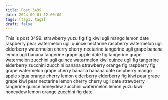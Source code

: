 ```yaml
---
title: Post 3499
date: 2024-09-01 12:00:00
tags: [tag1, tag2]
draft: false
---
```

This is post 3499.
strawberry
yuzu
fig
fig
kiwi
ugli
mango
lemon
date
raspberry
pear
watermelon
ugli
quince
nectarine
raspberry
watermelon
ugli
elderberry
watermelon
cherry
cherry
nectarine
tangerine
ugli
grape
banana
lemon
ugli
banana
tangerine
grape
apple
date
fig
tangerine
grape
watermelon
zucchini
ugli
quince
watermelon
kiwi
quince
ugli
fig
tangerine
elderberry
zucchini
zucchini
banana
strawberry
orange
fig
raspberry
fig
grape
watermelon
grape
cherry
banana
banana
date
raspberry
mango
apple
xigua
orange
cherry
lemon
elderberry
elderberry
fig
kiwi
pear
grape
grape
kiwi
pear
nectarine
lemon
cherry
cherry
ugli
date
strawberry
tangerine
quince
honeydew
zucchini
watermelon
lemon
yuzu
kiwi
honeydew
lemon
orange
zucchini
fig
date
